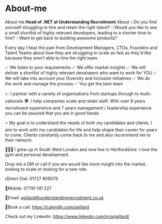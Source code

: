 # About-me
About me
**Head of .NET at Understanding Recruitment**
About
💥Do you find yourself struggling to hire and retain the right talent?
💥Would you like to see a small shortlist of highly relevant developers, leading to a shorter time to hire?
💥Want to get back to building awesome products?

Every day I hear the pain from Development Managers, CTOs, Founders and Talent Teams about how they are struggling to scale as fast as they'd like because they aren't able to hire the right team.

✅ We listen to your requirements
✅ We offer market insights
✅ We will deliver a shortlist of highly relevant developers who want to work for YOU
✅ We will take into account your Diversity and Inclusion initiatives
✅ We do the work and manage the process
✅ You get the best team

📈 I partner with a variety of organisations from startups through to multi-nationals 🌍. I help companies scale and retain staff. With over 9 years recruitment experience and 7 years management / leadership experience you can be assured that you are in good hands.

⭐️ My goal is to understand the needs of both my candidates and clients. I aim to work with my candidates for life and help shape their career for years to come. Clients constantly come back to me and also recommend me to their network.

🙋🏽‍♂️ I grew up in South West London and now live in Hertfordshire. I love the gym and personal development. 

Drop me a DM or call if you are would like more insight into the market, looking to scale or looking for a new role.

📞Direct Dial: 01727 809079

📱Mobile: 07791 141 227

📧Email: agillard@understandingrecruitment.co.uk

📆Book a call: https://calendly.com/agillard

Check out my Linkedin: https://www.linkedin.com/in/arjgillard/
